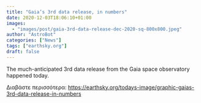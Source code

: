 ```yaml
---
title: "Gaia’s 3rd data release, in numbers"
date: 2020-12-03T18:06:10+01:00
images:
  - "images/post/gaia-3rd-data-release-dec-2020-sq-800x800.jpeg"
author: "AstroBot"
categories: ["News"]
tags: ["earthsky.org"]
draft: false
---
```


The much-anticipated 3rd data release from the Gaia space observatory happened today. 

Διαβάστε περισσότερα: https://earthsky.org/todays-image/graphic-gaias-3rd-data-release-in-numbers
